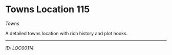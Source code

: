 # Towns Location 115

*Towns*

A detailed towns location with rich history and plot hooks.

---
*ID: LOC00114*